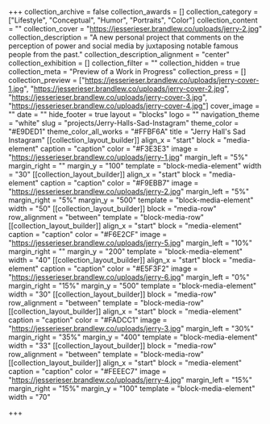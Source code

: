 +++
collection_archive = false
collection_awards = []
collection_category = ["Lifestyle", "Conceptual", "Humor", "Portraits", "Color"]
collection_content = ""
collection_cover = "https://jesserieser.brandlew.co/uploads/jerry-2.jpg"
collection_description = "A new personal project that comments on the perception of power and social media by juxtaposing notable famous people from the past."
collection_description_alignment = "center"
collection_exhibition = []
collection_filter = ""
collection_hidden = true
collection_meta = "Preview of a Work in Progress"
collection_press = []
collection_preview = ["https://jesserieser.brandlew.co/uploads/jerry-cover-1.jpg", "https://jesserieser.brandlew.co/uploads/jerry-cover-2.jpg", "https://jesserieser.brandlew.co/uploads/jerry-cover-3.jpg", "https://jesserieser.brandlew.co/uploads/jerry-cover-4.jpg"]
cover_image = ""
date = ""
hide_footer = true
layout = "blocks"
logo = ""
navigation_theme = "white"
slug = "projects/Jerry-Halls-Sad-Instagram"
theme_color = "#E9DED1"
theme_color_all_works = "#FFBF6A"
title = "Jerry Hall's Sad Instagram"
[[collection_layout_builder]]
align_x = "start"
block = "media-element"
caption = "caption"
color = "#F3E3E3"
image = "https://jesserieser.brandlew.co/uploads/jerry-1.jpg"
margin_left = "5%"
margin_right = ""
margin_y = "100"
template = "block-media-element"
width = "30"
[[collection_layout_builder]]
align_x = "start"
block = "media-element"
caption = "caption"
color = "#F9EBB7"
image = "https://jesserieser.brandlew.co/uploads/jerry-2.jpg"
margin_left = "5%"
margin_right = "5%"
margin_y = "500"
template = "block-media-element"
width = "50"
[[collection_layout_builder]]
block = "media-row"
row_alignment = "between"
template = "block-media-row"
[[collection_layout_builder]]
align_x = "start"
block = "media-element"
caption = "caption"
color = "#F6E2CF"
image = "https://jesserieser.brandlew.co/uploads/jerry-5.jpg"
margin_left = "10%"
margin_right = ""
margin_y = "200"
template = "block-media-element"
width = "40"
[[collection_layout_builder]]
align_x = "start"
block = "media-element"
caption = "caption"
color = "#E5F3F2"
image = "https://jesserieser.brandlew.co/uploads/jerry-6.jpg"
margin_left = "0%"
margin_right = "15%"
margin_y = "500"
template = "block-media-element"
width = "30"
[[collection_layout_builder]]
block = "media-row"
row_alignment = "between"
template = "block-media-row"
[[collection_layout_builder]]
align_x = "start"
block = "media-element"
caption = "caption"
color = "#FADCC1"
image = "https://jesserieser.brandlew.co/uploads/jerry-3.jpg"
margin_left = "30%"
margin_right = "35%"
margin_y = "400"
template = "block-media-element"
width = "33"
[[collection_layout_builder]]
block = "media-row"
row_alignment = "between"
template = "block-media-row"
[[collection_layout_builder]]
align_x = "start"
block = "media-element"
caption = "caption"
color = "#FEEEC7"
image = "https://jesserieser.brandlew.co/uploads/jerry-4.jpg"
margin_left = "15%"
margin_right = "15%"
margin_y = "100"
template = "block-media-element"
width = "70"

+++
